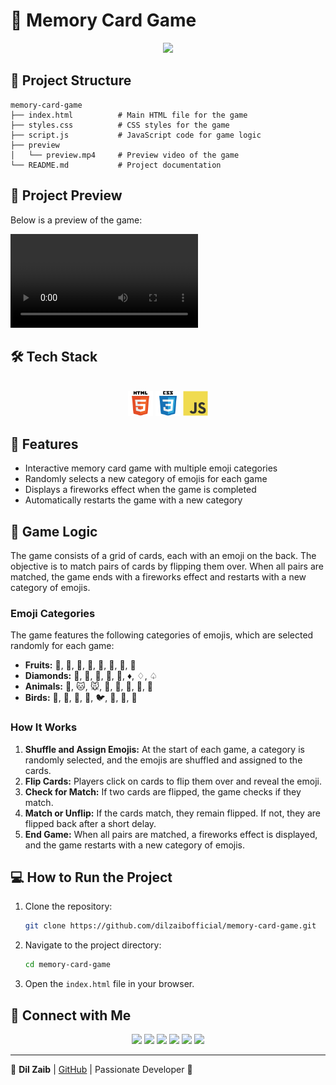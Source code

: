 # 🚀 Memory Card Game

<p align="center">
  <img src="https://readme-typing-svg.herokuapp.com/?lines=Hi+Guys!;I'm+Dil+Zaib!&font=Fira%20Code&center=true&width=380&height=50">
</p>

## 📌 Project Structure
```
memory-card-game
├── index.html          # Main HTML file for the game
├── styles.css          # CSS styles for the game
├── script.js           # JavaScript code for game logic
├── preview
│   └── preview.mp4     # Preview video of the game
└── README.md           # Project documentation
```

## 📸 Project Preview
Below is a preview of the game:

![Memory Card Game Preview](preview/preview.mp4)

## 🛠 Tech Stack

<div align="center" style="display: inline_block"><br>
  <img src="https://raw.githubusercontent.com/devicons/devicon/master/icons/html5/html5-original-wordmark.svg" alt="html5" width="40" height="40"/>
  <img src="https://raw.githubusercontent.com/devicons/devicon/master/icons/css3/css3-original-wordmark.svg" alt="css3" width="40" height="40"/>
  <img src="https://raw.githubusercontent.com/devicons/devicon/master/icons/javascript/javascript-original.svg" alt="javascript" width="40" height="40"/>
</div>

## 📌 Features

- Interactive memory card game with multiple emoji categories
- Randomly selects a new category of emojis for each game
- Displays a fireworks effect when the game is completed
- Automatically restarts the game with a new category

## 📌 Game Logic

The game consists of a grid of cards, each with an emoji on the back. The objective is to match pairs of cards by flipping them over. When all pairs are matched, the game ends with a fireworks effect and restarts with a new category of emojis.

### Emoji Categories

The game features the following categories of emojis, which are selected randomly for each game:

- **Fruits:** 🍎, 🍌, 🍇, 🍉, 🍓, 🍒, 🍑, 🍍
- **Diamonds:** 💎, 🔷, 🔶, 🔸, 🔹, ♦️, ♢, ♤
- **Animals:** 🐶, 🐱, 🐭, 🐹, 🐰, 🦊, 🐻, 🐼
- **Birds:** 🦅, 🦆, 🦉, 🦜, 🐦, 🐧, 🐤, 🦢

### How It Works

1. **Shuffle and Assign Emojis:** At the start of each game, a category is randomly selected, and the emojis are shuffled and assigned to the cards.
2. **Flip Cards:** Players click on cards to flip them over and reveal the emoji.
3. **Check for Match:** If two cards are flipped, the game checks if they match.
4. **Match or Unflip:** If the cards match, they remain flipped. If not, they are flipped back after a short delay.
5. **End Game:** When all pairs are matched, a fireworks effect is displayed, and the game restarts with a new category of emojis.

## 💻 How to Run the Project

1. Clone the repository:
   ```sh
   git clone https://github.com/dilzaibofficial/memory-card-game.git
   ```
2. Navigate to the project directory:
   ```sh
   cd memory-card-game
   ```
3. Open the `index.html` file in your browser.

## 📡 Connect with Me
<div align="center">
  <a href="https://dilzaibofficial.github.io/" target="_blank"><img src="https://img.shields.io/badge/website-000000?style=for-the-badge&logo=About.me&logoColor=white" target="_blank"></a>
  <a href="https://www.linkedin.com/in/dilzaibofficial" target="_blank"><img src="https://img.shields.io/badge/LinkedIn-0077B5?style=for-the-badge&logo=linkedin&logoColor=white" target="_blank"></a>
  <a href="https://x.com/dilzaibofficial" target="_blank"><img src="https://img.shields.io/badge/Twitter-1DA1F2?style=for-the-badge&logo=twitter&logoColor=white" target="_blank"></a>
  <a href="https://www.instagram.com/dilzaibofficial" target="_blank"><img src="https://img.shields.io/badge/Instagram-E4405F?style=for-the-badge&logo=instagram&logoColor=white" target="_blank"></a>
  <a href="https://youtube.com/@dilzaibofficial" target="_blank"><img src="https://img.shields.io/badge/YouTube-FF0000?style=for-the-badge&logo=youtube&logoColor=white" target="_blank"></a>
  <a href="https://www.facebook.com/share/165J8YXU5k/" target="_blank"><img src="https://img.shields.io/badge/Facebook-1877F2?style=for-the-badge&logo=facebook&logoColor=white" target="_blank"></a>
</div>

---

🎯 **Dil Zaib** | [GitHub](https://github.com/dilzaibofficial) | Passionate Developer 🚀
